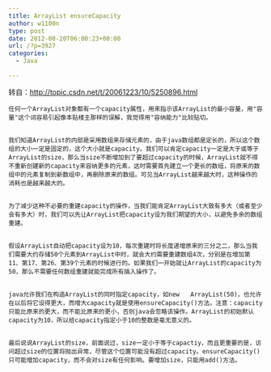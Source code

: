 ```yaml
---
title: ArrayList ensureCapacity
author: w1100n
type: post
date: 2012-08-20T06:00:23+00:00
url: /?p=3927
categories:
  - Java

---
```



<div id="blog_content">
  转自：<a href="http://topic.csdn.net/t/20061223/10/5250896.html" target="_blank">http://topic.csdn.net/t/20061223/10/5250896.html</a> 
  
    任何一个ArrayList对象都有一个capacity属性，用来指示该ArrayList的最小容量，用"容量"这个词容易引起像本贴楼主那样的误解，我觉得用"容纳能力"比较贴切。
  
  
    我们知道ArrayList的内部是采用数组来存储元素的，由于java数组都是定长的，所以这个数组的大小一定是固定的，这个大小就是capacity。我们可以肯定capacity一定是大于或等于ArrayList的size，那么当size不断增加到了要超过capacity的时候，ArrayList就不得不重新创建新的capacity来容纳更多的元素，这时需要首先建立一个更长的数组，将原来的数组中的元素复制到新数组中，再删除原来的数组。可见当ArrayList越来越大时，这种操作的消耗也是越来越大的。
  
  
    为了减少这种不必要的重建capacity的操作，当我们能肯定ArrayList大致有多大（或者至少会有多大）时，我们可以先让ArrayList把capacity设为我们期望的大小，以避免多余的数组重建。
  
  
    假设ArrayList自动把capacity设为10，每次重建时将长度递增原来的三分之二，那么当我们需要大约存储50个元素到ArrayList中时，就会大约需要重建数组4次，分别是在增加第11、第17、第26、第39个元素的时候进行的。如果我们一开始就让ArrayList的capacity为50，那么不需要任何数组重建就能完成所有插入操作了。
  
  
    java允许我们在构造ArrayList的同时指定capacity，如new   ArrayList(50)，也允许在以后将它设得更大，而增大capacity就是使用ensureCapacity()方法。注意：capacity只能比原来的更大，而不能比原来的更小，否则java会忽略该操作。ArrayList的初始默认capacity为10，所以给capacity指定小于10的整数是毫无意义的。
  
  
    最后说说ArrayList的size，前面说过，size一定小于等于capactiy，而且更重要的是，访问超过size的位置将抛出异常，尽管这个位置可能没有超过capacity。ensureCapacity()只可能增加capacity，而不会对size有任何影响。要增加size，只能用add()方法。
  
